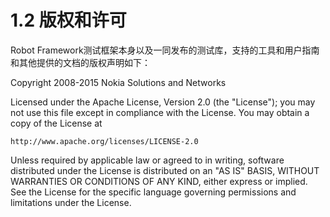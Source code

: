 # 1.2 版权和许可

Robot Framework测试框架本身以及一同发布的测试库，支持的工具和用户指南和其他提供的文档的版权声明如下：

Copyright 2008-2015 Nokia Solutions and Networks

Licensed under the Apache License, Version 2.0 (the "License");
you may not use this file except in compliance with the License.
You may obtain a copy of the License at

    http://www.apache.org/licenses/LICENSE-2.0

Unless required by applicable law or agreed to in writing, software
distributed under the License is distributed on an "AS IS" BASIS,
WITHOUT WARRANTIES OR CONDITIONS OF ANY KIND, either express or implied.
See the License for the specific language governing permissions and
limitations under the License.